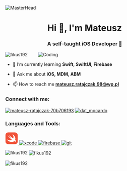 ![MasterHead](https://user-images.githubusercontent.com/95478989/198955082-6e78ebb5-e1e4-49f9-8d32-6e5af3984dcd.gif)
<h1 align="center">Hi 👋, I'm Mateusz</h1>
<h3 align="center">A self-taught iOS Developer 📱</h3>
<img align="right" alt="Coding" width="400" src="https://camo.githubusercontent.com/8bf6f6d78abc81fcf9c49f10649423e73ea44bc248e83aaae8759d401c829a84/68747470733a2f2f70687973696373677572756b756c2e66696c65732e776f726470726573732e636f6d2f323031392f30322f6368617261637465722d312e676966">

<p align="left"> <img src="https://komarev.com/ghpvc/?username=fikus192&label=Profile%20views&color=0e75b6&style=flat" alt="fikus192" /> </p>

- 🌱 I’m currently learning **Swift, SwiftUI, Firebase**

- 💬 Ask me about **iOS, MDM, ABM**

- 📫 How to reach me **mateusz.ratajczak.98@wp.pl**

<h3 align="left">Connect with me:</h3>
<p align="left">
<a href="https://linkedin.com/in/mateusz-ratajczak-70b706193" target="blank"><img align="center" src="https://raw.githubusercontent.com/rahuldkjain/github-profile-readme-generator/master/src/images/icons/Social/linked-in-alt.svg" alt="mateusz-ratajczak-70b706193" height="30" width="40" /></a>
<a href="https://instagram.com/dat_mocardo" target="blank"><img align="center" src="https://raw.githubusercontent.com/rahuldkjain/github-profile-readme-generator/master/src/images/icons/Social/instagram.svg" alt="dat_mocardo" height="30" width="40" /></a>
</p>

<h3 align="left">Languages and Tools:</h3>
<p align="left"> <a href="https://developer.apple.com/swift/" target="_blank" rel="noreferrer"> <img src="https://raw.githubusercontent.com/devicons/devicon/master/icons/swift/swift-original.svg" alt="swift" width="40" height="40"/> </a> <a href="https://developer.apple.com/xcode/" target="_blank" rel="noreferrer"> <img src="https://developer.apple.com/assets/elements/icons/xcode-12/xcode-12-96x96_2x.png" alt="xcode" width="40" height="40"/> </a> <a href="https://firebase.google.com/" target="_blank" rel="noreferrer"> <img src="https://www.vectorlogo.zone/logos/firebase/firebase-icon.svg" alt="firebase" width="40" height="40"/> </a> <a href="https://git-scm.com/" target="_blank" rel="noreferrer"> <img src="https://www.vectorlogo.zone/logos/git-scm/git-scm-icon.svg" alt="git" width="40" height="40"/> </a> </p>

<p><img align="left" src="https://github-readme-stats.vercel.app/api/top-langs?username=fikus192&show_icons=true&locale=en&layout=compact" alt="fikus192" /></p>

<p>&nbsp;<img align="center" src="https://github-readme-stats.vercel.app/api?username=fikus192&show_icons=true&locale=en" alt="fikus192" /></p>

<p><img align="center" src="https://github-readme-streak-stats.herokuapp.com/?user=fikus192&" alt="fikus192" /></p>
